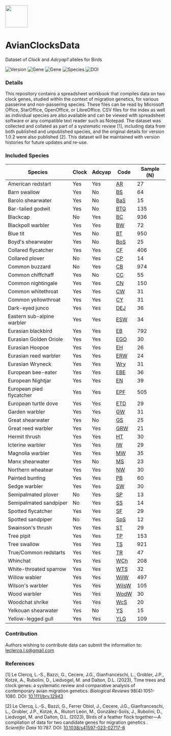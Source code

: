 <img src="https://user-images.githubusercontent.com/85708751/233520469-0e6e0e46-ff59-418e-8085-83789f38e88d.jpg" width="70"> 

# AvianClocksData
Dataset of <i>Clock</i> and <i>Adcyap1</i> alleles for Birds

![Version](https://img.shields.io/badge/Version-1.0.2-purple) ![Gene](https://img.shields.io/badge/Gene-Clock-green) ![Gene](https://img.shields.io/badge/Gene-Adcyap1-red) ![Species](https://img.shields.io/badge/Species-Birds-blue) ![DOI](https://img.shields.io/badge/DOI-10.6084/m9.figshare.23623935.v1-purple)

### Details

This repository contains a spreadsheet workbook that compiles data on two clock genes, studied within the context of migration genetics, for various passerine and non-passering species. These files can be read by Microsoft Office, StarOffice, OpenOffice, or LibreOffice. CSV files for the index as well as individual species are also available and can be viewed with spreadsheet software or any compatible text reader such as Notepad. The dataset was collected and collated as part of a systematic review [1], including data from both published and unpublished species, and the original details for version 1.0.2 were also published [2]. This dataset will be maintained with version histories for future updates and re-use.

### Included Species
| Species                    | Clock | Adcyap | Code                                                                                                                                              | Sample (N) |
| -------------------------- | ----- | ------ | ------------------------------------------------------------------------------------------------------------------------------------------------- | ---------- |
| American redstart          | Yes   | Yes    | [AR](https://github.com/LSLeClercq/AvianClocksData/blob/main/CSV%20files/American%20Redstart.csv)                      | 27         |
| Barn swallow               | Yes   | No     | [BS](https://github.com/LSLeClercq/AvianClocksData/blob/main/CSV%20files/Barn%20Swallow.csv)                      | 64         |
| Barolo shearwater          | Yes   | No     | [BaS](https://github.com/LSLeClercq/AvianClocksData/blob/main/CSV%20files/Barolo%20Shearwater.csv)                    | 15         |
| Bar-tailed godwit          | Yes   | No     | [BTG](https://github.com/LSLeClercq/AvianClocksData/blob/main/CSV%20files/Bar-Tailed%20Godwit.csv)                    | 135        |
| Blackcap                   | No    | Yes    | [BC](https://github.com/LSLeClercq/AvianClocksData/blob/main/CSV%20files/Eurasian%20Blackcap.csv)                      | 936        |
| Blackpoll warbler          | Yes   | Yes    | [BW](https://github.com/LSLeClercq/AvianClocksData/blob/main/CSV%20files/Blackpoll%20Warbler.csv)                      | 72         |
| Blue tit                   | Yes   | No     | [BT](https://github.com/LSLeClercq/AvianClocksData/blob/main/CSV%20files/Blue%20Tit.csv)                   | 950        |
| Boyd's shearwater          | Yes   | No     | [BoS](https://github.com/LSLeClercq/AvianClocksData/blob/main/CSV%20files/Boyds%20Shearwater.csv)                    | 25         |
| Collared flycatcher        | Yes   | Yes    | [CF](https://github.com/LSLeClercq/AvianClocksData/blob/main/CSV%20files/Collared%20Flycatcher.csv)                      | 406        |
| Collared plover            | No    | Yes    | [CP](https://github.com/LSLeClercq/AvianClocksData/blob/main/CSV%20files/Collared%20Plover.csv)                      | 14         |
| Common buzzard             | No    | Yes    | [CB](https://github.com/LSLeClercq/AvianClocksData/blob/main/CSV%20files/Common%20Buzzard.csv)                      | 974        |
| Common chiffchaff          | Yes   | No     | [CC](https://github.com/LSLeClercq/AvianClocksData/blob/main/CSV%20files/Common%20Chiffchaff.csv)                      | 55         |
| Common nightingale         | Yes   | Yes    | [CN](https://github.com/LSLeClercq/AvianClocksData/blob/main/CSV%20files/Common%20Nightingale.csv)                      | 150        |
| Common whitethroat         | Yes   | Yes    | [CW](https://github.com/LSLeClercq/AvianClocksData/blob/main/CSV%20files/Common%20Whitethroat.csv)                      | 31         |
| Common yellowthroat        | Yes   | Yes    | [CY](https://github.com/LSLeClercq/AvianClocksData/blob/main/CSV%20files/Common%20Yellowthroat.csv)                      | 31         |
| Dark-eyed junco            | Yes   | Yes    | [DEJ](https://github.com/LSLeClercq/AvianClocksData/blob/main/CSV%20files/Dark-Eyed%20Junco.csv)                    | 36         |
| Eastern sub-alpine warbler | Yes   | Yes    | [ESW](https://github.com/LSLeClercq/AvianClocksData/blob/main/CSV%20files/Eastern%20SubAlpine%20Warbler.csv) | 34         |
| Eurasian blackbird         | Yes   | Yes    | [EB](https://github.com/LSLeClercq/AvianClocksData/blob/main/CSV%20files/Eurasian%20Blackbird.csv)                      | 792        |
| Eurasian Golden Oriole     | Yes   | Yes    | [EGO](https://github.com/LSLeClercq/AvianClocksData/blob/main/CSV%20files/Eurasian%20Golden%20Oriole.csv)                    | 30         |
| Eurasian Hoopoe            | Yes   | Yes    | [EH](https://github.com/LSLeClercq/AvianClocksData/blob/main/CSV%20files/Eurasian%20Hoopoe.csv)                      | 26         |
| Eurasian reed warbler      | Yes   | Yes    | [ERW](https://github.com/LSLeClercq/AvianClocksData/blob/main/CSV%20files/Eurasian%20Reed%20Warbler.csv)                    | 24         |
| Eurasian Wryneck           | Yes   | Yes    | [Wry](https://github.com/LSLeClercq/AvianClocksData/blob/main/CSV%20files/Eurasian%20Wryneck.csv)                    | 31         |
| European bee-eater         | Yes   | Yes    | [EBE](https://github.com/LSLeClercq/AvianClocksData/blob/main/CSV%20files/European%20Bee-Eater.csv)                    | 36         |
| European Nightjar          | Yes   | Yes    | [EN](https://github.com/LSLeClercq/AvianClocksData/blob/main/CSV%20files/European%20Nightjar.csv)                      | 39         |
| European pied flycatcher   | Yes   | Yes    | [EPF](https://github.com/LSLeClercq/AvianClocksData/blob/main/CSV%20files/European%20Pied%20Flycatcher.csv)                    | 505        |
| European turtle dove       | Yes   | Yes    | [ETD](https://github.com/LSLeClercq/AvianClocksData/blob/main/CSV%20files/European%20Turtle%20Dove.csv)                    | 29         |
| Garden warbler             | Yes   | Yes    | [GW](https://github.com/LSLeClercq/AvianClocksData/blob/main/CSV%20files/Garden%20Warbler.csv)                      | 31         |
| Great shearwater           | Yes   | No     | [GS](https://github.com/LSLeClercq/AvianClocksData/blob/main/CSV%20files/Great%20Shearwater.csv)                      | 25         |
| Great reed warbler         | Yes   | Yes    | [GRW](https://github.com/LSLeClercq/AvianClocksData/blob/main/CSV%20files/Great%20Reed%20Warbler.csv)                    | 21         |
| Hermit thrush              | Yes   | Yes    | [HT](https://github.com/LSLeClercq/AvianClocksData/blob/main/CSV%20files/Hermit%20Thrush.csv)                      | 30         |
| Icterine warbler           | Yes   | Yes    | [IW](https://github.com/LSLeClercq/AvianClocksData/blob/main/CSV%20files/Icternine%20Warbler.csv)                      | 29         |
| Magnolia warbler           | Yes   | Yes    | [MW](https://github.com/LSLeClercq/AvianClocksData/blob/main/CSV%20files/Magnolia%20Warbler.csv)                      | 35         |
| Manx shearwater            | Yes   | No     | [MS](https://github.com/LSLeClercq/AvianClocksData/blob/main/CSV%20files/Manx%20Shearwater.csv)                      | 23         |
| Northern wheatear          | Yes   | Yes    | [NW](https://github.com/LSLeClercq/AvianClocksData/blob/main/CSV%20files/Northern%20Wheatear.csv)                      | 30         |
| Painted bunting            | Yes   | Yes    | [PB](https://github.com/LSLeClercq/AvianClocksData/blob/main/CSV%20files/Painted%20Bunting.csv)                      | 60         |
| Sedge warbler              | Yes   | Yes    | [SW](https://github.com/LSLeClercq/AvianClocksData/blob/main/CSV%20files/Sedge%20Warbler.csv)                      | 30         |
| Semipalmated plover        | No    | Yes    | [SP](https://github.com/LSLeClercq/AvianClocksData/blob/main/CSV%20files/Semipalmated%20Plover.csv)                      | 13         |
| Semipalmated sandpiper     | No    | Yes    | [SS](https://github.com/LSLeClercq/AvianClocksData/blob/main/CSV%20files/Semipalmated%20Sandpiper.csv)                      | 14         |
| Spotted flycatcher         | Yes   | Yes    | [SF](https://github.com/LSLeClercq/AvianClocksData/blob/main/CSV%20files/Spotted%20Flycatcher.csv)                      | 29         |
| Spotted sandpiper          | No    | Yes    | [SpS](https://github.com/LSLeClercq/AvianClocksData/blob/main/CSV%20files/Spotted%20Sandpiper.csv)                    | 12         |
| Swainson's thrush          | Yes   | Yes    | [ST](https://github.com/LSLeClercq/AvianClocksData/blob/main/CSV%20files/Swainsons%20Thrush.csv)                      | 29         |
| Tree pipit                 | Yes   | Yes    | [TP](https://github.com/LSLeClercq/AvianClocksData/blob/main/CSV%20files/Tree%20Pipit.csv)                      | 153        |
| Tree swallow               | Yes   | Yes    | [TS](https://github.com/LSLeClercq/AvianClocksData/blob/main/CSV%20files/Tree%20Swallows.csv)                      | 921        |
| True/Common redstarts      | Yes   | Yes    | [TR](https://github.com/LSLeClercq/AvianClocksData/blob/main/CSV%20files/True%20Redstarts.csv)                      | 47         |
| Whinchat                   | Yes   | Yes    | [WCh](https://github.com/LSLeClercq/AvianClocksData/blob/main/CSV%20files/Whinchat.csv)                    | 208        |
| White-throated sparrow     | Yes   | Yes    | [WTS](https://github.com/LSLeClercq/AvianClocksData/blob/main/CSV%20files/White-Throated%20Sparrow.csv)                    | 32         |
| Willow wabler              | Yes   | Yes    | [WilW](https://github.com/LSLeClercq/AvianClocksData/blob/main/CSV%20files/Willow%20Warbler.csv)                  | 497        |
| Wilson's warbler           | Yes   | Yes    | [WilsW](https://github.com/LSLeClercq/AvianClocksData/blob/main/CSV%20files/Wilsons%20Warbler.csv)                | 105        |
| Wood warbler               | Yes   | Yes    | [WodW](https://github.com/LSLeClercq/AvianClocksData/blob/main/CSV%20files/Wood%20Warbler.csv)                  | 30         |
| Woodchat shrike            | Yes   | Yes    | [WcS](https://github.com/LSLeClercq/AvianClocksData/blob/main/CSV%20files/Woodchat%20Shrike.csv)                    | 20         |
| Yelkouan shearwater        | Yes   | No     | [YS](https://github.com/LSLeClercq/AvianClocksData/blob/main/CSV%20files/Yelkouan%20Shearwater.csv)                      | 15         |
| Yellow-legged gull         | Yes   | Yes    | [YLG](https://github.com/LSLeClercq/AvianClocksData/blob/main/CSV%20files/Yellow-Legged%20Gull.csv)                    | 109        |

### Contribution

Authors wishing to contribute data can submit the information to: leclercq.l.s@gmail.com

### References

[1] Le Clercq, L.-S., Bazzi, G., Cecere, J.G., Gianfranceschi, L., Grobler, J.P., Kotzé, A., Rubolini, D., Liedvogel, M. and Dalton, D.L. (2023), Time trees and clock genes: a systematic review and comparative analysis of contemporary avian migration genetics. _Biological Reviews_ 98(4):1051-1080. DOI: [10.1111/brv.12943](https://doi.org/10.1111/brv.12943)

[2] Le Clercq, L.-S., Bazzi, G., Ferrer Obiol, J., Cecere, J.G., Gianfranceschi, L., Grobler, J.P., Kotzé, A., Riutort León, M., González-Solís, J., Rubolini, D., Liedvogel, M. and Dalton, D.L. (2023), Birds of a feather flock together—A compilation of data for two candidate genes for migration genetics . _Scientific Data_ 10:787. DOI: [10.1038/s41597-023-02717-8](https://doi.org/10.1038/s41597-023-02717-8)
